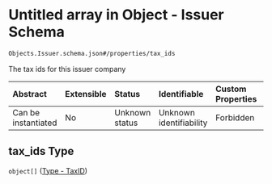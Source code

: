 # Untitled array in Object - Issuer Schema

```txt
Objects.Issuer.schema.json#/properties/tax_ids
```

The tax ids for this issuer company

| Abstract            | Extensible | Status         | Identifiable            | Custom Properties | Additional Properties | Access Restrictions | Defined In                                                                   |
| :------------------ | :--------- | :------------- | :---------------------- | :---------------- | :-------------------- | :------------------ | :--------------------------------------------------------------------------- |
| Can be instantiated | No         | Unknown status | Unknown identifiability | Forbidden         | Allowed               | none                | [Issuer.schema.json\*](../objects/Issuer.schema.json "open original schema") |

## tax_ids Type

`object[]` ([Type - TaxID](issuer-properties-tax_ids-type---taxid.md))

